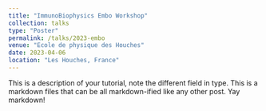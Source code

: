 ```yaml
---
title: "ImmunoBiophysics Embo Workshop"
collection: talks
type: "Poster"
permalink: /talks/2023-embo
venue: "Ecole de physique des Houches"
date: 2023-04-06
location: "Les Houches, France"
---
```


This is a description of your tutorial, note the different field in type. This is a markdown files that can be all markdown-ified like any other post. Yay markdown!
